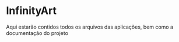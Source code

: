 # InfinityArt
Aqui estarão contidos todos os arquivos das aplicações, bem como a documentação do projeto

